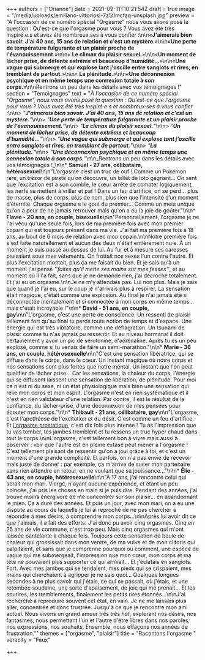 +++
authors = ["Orianne"]
date = 2021-09-11T10:21:54Z
draft = true
image = "/media/uploads/emiliano-vittoriosi-7z5tlmcfaq-unsplash.jpg"
preview = "A l'occasion de ce numéro spécial \"Orgasme\" nous vous avons posé la question : Qu'est-ce que l'orgasme pour vous ? Vous avez été très inspiré.e.s et avez été nombreux.ses à vous confier  :\n\n«**J'aimerais bien savoir. J'ai 40 ans, 15 ans de relation et c'est un mystère.**»\n\n«**Une perte de température fulgurante et un plaisir proche de l'évanouissement.**»\n\n« **Le climax du plaisir sexuel.**»\n\n«**Un moment de lâcher prise, de détente extrême et beaucoup d'humidité...**»\n\n«**Une vague qui submerge et qui explose tant j'oscille entre sanglots et rires, en tremblant de partout.**»\n\n« **La plénitude.**»\n\n«**Une déconnexion psychique et en même temps une connexion totale à son corps.**»\n\nRentrons un peu dans les détails avec vos témoignages !"
section = "Témoignages"
text = "_À l'occasion de ce numéro spécial \"Orgasme\", nous vous avons posé la question : Qu'est-ce que l'orgasme pour vous ? Vous avez été très inspiré·e·s et nombreux·ses à vous confier :_\n\n> _\"**J'aimerais bien savoir. J'ai 40 ans, 15 ans de relation et c'est un mystère.**\"_\n\n> _\"**Une perte de température fulgurante et un plaisir proche de l'évanouissement.**\"_\n\n> _\"**Le climax du plaisir sexuel.**\"_\n\n> _\"**Un moment de lâcher prise, de détente extrême et beaucoup d'humidité...**\"_\n\n> _\"**Une vague qui submerge et qui explose tant j'oscille entre sanglots et rires, en tremblant de partout.**\"_\n\n> _\"**La plénitude.**\"_\n\n> _\"**Une déconnexion psychique et en même temps une connexion totale à son corps.**\"_\n\n_Rentrons un peu dans les détails avec vos témoignages !_\n\n* **Samuel - 27 ans, célibataire, hétérosexuel**\n\n\"L’orgasme c’est un truc de ouf ! Comme un Pokémon rare, un trésor de pirate qu’on découvre, un billet de loto gagnant… On sent que l’excitation est à son comble, le cœur arrête de compter logiquement, les nerfs se mettent à vriller et paf ! Dans un feu d’artifice, on se perd… plus de masse, plus de corps, plus de nom, plus rien que l’intensité d’un moment d’éternité. Chaque orgasme a le gout du premier… Comme un mets unique qu’on a peur de ne jamais retrouver mais qu'on a eu la joie de goûter.\"\n\n* **Flavie - 20 ans, en couple, bisexuelle**\n\n\"Personnellement, l'orgasme je ne l'ai vécu qu'une seule fois, lors de ma première fois avec mon premier copain qui est toujours présent dans ma vie. J'ai fait ma première fois à 18 ans, au bout de 6 mois de relation avec mon copain.\n\nNotre première fois s'est faite naturellement et aucun des deux n'était entièrement nu·e. À un moment je suis passé au dessus de lui. Au fur et à mesure ses caresses passaient sous mes vêtements. On frottait nos sexes l'un contre l'autre. Et plus l'excitation montait, plus ça me faisait du bien. Et je sais qu'à un moment j'ai pensé _''faites qu'il mette ses mains sur mes fesses''_, et au moment où il l'a fait, sans que je ne demande rien, j'ai décroché totalement. Et j'ai eu un orgasme.\n\nJe ne m'y attendais pas. Lui non plus. Mais je sais que quand je l'ai eu, sur le coup je n'arrivais plus à respirer. La sensation était magique, c'était comme une explosion. Au final je n'ai jamais été si déconnectée mentalement et si connectée à mon corps en même temps... mais c'était incroyable !\"\n\n* **David - 51 ans, en couple, gay**\n\n\"L'orgasme, c'est une perte de conscience. Un ressenti de plaisir tellement fort qu'au final tu perds toute notion de temps et d'espace. Une énergie qui est très vibratoire, comme une déflagration. Un tsunami de plaisir comme tu n'as jamais pu ressentir. Et au niveau hormonal il doit certainement y avoir un pic de sérotonine, d'adrénaline. Après tu es un peu explosé, comme si tu venais de faire un semi-marathon.\"\n\n* **Marie - 36 ans, en couple, hétérosexuelle**\n\n\"C'est une sensation libératrice, qui se diffuse dans le corps, dans le cœur. Un instant magique où notre corps et nos sensations sont plus fortes que notre mental. Un instant que l'on peut qualifier de lâcher prise... Car les sensations, la chaleur du corps, l'énergie qui se diffusent laissent une sensation de libération, de plénitude. Pour moi ce n'est ni du sexe, ni un état physiologique mais bien une sensation qui relie mon corps et mon esprit. L'orgasme n'est en rien systématique et il n'est en rien validateur d'une relation. Par contre, il est le résultat de la confiance, du lâcher-prise, d'une déconnexion de mes pensées pour écouter mon corps.\"\n\n* **Thibault - 21 ans, célibataire, gay**\n\n\"L'orgasme, c'est l'apothéose de l'excitation et du désir. C'est comme un feu d'artifice. Et [l'orgasme prostatique](https://lepointq.com/articles/20-09/si-un-mec-aime-qu-on-lui-touche-l-anus-alors-il-est-forcement-gay/), c'est dix fois plus intense ! Tu as l'impression que tu vas tomber, tes jambes tremblent et tu ressens un truc hyper chaud dans tout le corps.\n\nL'orgasme, c'est tellement bon à vivre mais aussi à observer : voir que l'autre est en pleine extase peut mener à l'orgasme ! C'est tellement plaisant de ressentir qu'on a joui grâce à toi, et c'est un moment d'une grande complicité. Et parfois, on n'a pas envie de recevoir mais juste de donner : par exemple, ça m'arrive de sucer mon partenaire sans rien attendre en retour, en ne voulant que sa jouissance...\"\n\n* **Élie - 43 ans, en couple, hétérosexuelle**\n\n\"À 17 ans, j'ai rencontré celui qui serait mon mari. Vierge, n'ayant aucune expérience, et étant un peu coincée, j'ai pris les choses en main si je puis dire. Pendant des années, j'ai trouvé moins énergivore de me concentrer sur son plaisir... en abandonnant le mien. Ça a duré des années. Et puis un jour, avec mon mari, on a eu une dispute au cours de laquelle je lui ai reproché de ne pas chercher à répondre à mes désirs, à comprendre mon corps...\n\nAprès lui avoir dit ce que j'aimais, il a fait des efforts. J'ai donc pu avoir cinq orgasmes. Cinq en 25 ans de vie commune, c'est trop peu. Mais cinq orgasmes qui m'ont laissée pantelante à chaque fois. Toujours cette sensation de boule de chaleur qui grossissait dans mon ventre, de ma vulve et de mon clitoris qui palpitaient, et sans que je comprenne pourquoi ou comment, une espèce de vague qui me submergeait, l'impression que mon cœur, mon corps et ma tête ne pouvaient plus supporter ce qui arrivait... Et j'éclatais en sanglots. Fort. Avec mes jambes qui se tendaient, mes pieds qui se crispaient, mes mains qui cherchaient à agripper je ne sais quoi... Quelques longues secondes à ne plus savoir qui j'étais, ce qui se passait, où j'étais, et une retombée soudaine, une sorte d'apaisement, de joie qui me prenait... Et les sourires, les tremblements, finalement les petits rires étonnés...\n\nJ'ai recherché à reproduire souvent cet état, en vain. Je ne me laissais plus aller, concentrée et donc frustrée. Jusqu'à ce que je rencontre mon ami actuel. Nous vivons un grand amour très très _hot_, explorant nos désirs, nos fantasmes, nous permettant l'un et l'autre d'être libres dans nos paroles, nos expressions, nos souhaits. Ensemble, nous effaçons nos années de frustration.\""
themes = ["orgasme", "plaisir"]
title = "Racontons l'orgasme "
veracity = "Faux"

+++
